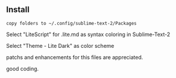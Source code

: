 
Install
--------

    copy folders to ~/.config/sublime-text-2/Packages


Select "LiteScript" for .lite.md as syntax coloring in Sublime-Text-2


Select "Theme - Lite Dark" as color scheme


patchs and enhancements for this files are appreciated.

good coding.



